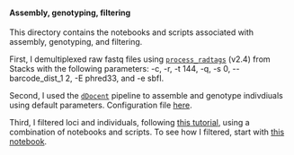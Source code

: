#### Assembly, genotyping, filtering

This directory contains the notebooks and scripts associated with assembly, genotyping, and filtering.

First, I demultiplexed raw fastq files using [``process_radtags``](https://catchenlab.life.illinois.edu/stacks/comp/process_radtags.php) (v2.4) from Stacks with the following parameters: -c, -r, -t 144, -q,  -s 0, --barcode_dist_1 2, -E phred33, and -e sbfI.

Second, I used the [``dDocent``](https://www.ddocent.com/) pipeline to assemble and genotype indivdiuals using default parameters. Configuration file [here](https://github.com/nclowell/SeaCukes/blob/master/2_assembly_genotyping_and_filtering/dDocent_config.txt).

Third, I filtered loci and individuals, following [this tutorial](https://www.ddocent.com/filtering/), using a combination of notebooks and scripts. To see how I filtered, start with [this notebook](https://github.com/nclowell/SeaCukes/blob/master/2_assembly_genotyping_and_filtering/filtering.ipynb).